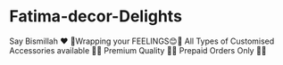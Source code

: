# Fatima-decor-Delights
Say Bismillah ❤️ 💝Wrapping your FEELINGS😊🥀  All Types of Customised Accessories available 🥀💫 Premium Quality 💯😊 Prepaid Orders Only 🚛✨
